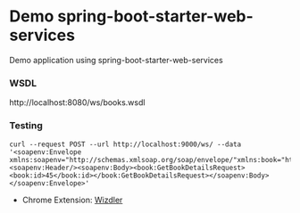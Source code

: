 # Demo spring-boot-starter-web-services

Demo application using spring-boot-starter-web-services


### WSDL

http://localhost:8080/ws/books.wsdl

### Testing
```
curl --request POST --url http://localhost:9000/ws/ --data '<soapenv:Envelope xmlns:soapenv="http://schemas.xmlsoap.org/soap/envelope/"xmlns:book="http://mikecarr.net/books"><soapenv:Header/><soapenv:Body><book:GetBookDetailsRequest><book:id>45</book:id></book:GetBookDetailsRequest></soapenv:Body></soapenv:Envelope>'
```

* Chrome Extension: [Wizdler](https://chrome.google.com/webstore/detail/wizdler/oebpmncolmhiapingjaagmapififiakb)
